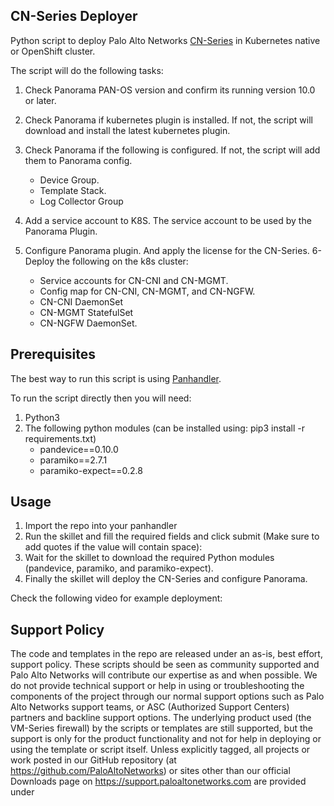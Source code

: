 ## CN-Series Deployer
Python script to deploy Palo Alto Networks [CN-Series](https://docs.paloaltonetworks.com/pan-os/10-0/pan-os-new-features/virtualization-features/cn-series-firewalls-for-securing-kubernetes-deployments.html) in Kubernetes native or OpenShift cluster.

The script will do the following tasks:
1. Check Panorama PAN-OS version and confirm its running version 10.0 or later.
2. Check Panorama if kubernetes plugin is installed. If not, the script will download and install the latest kubernetes plugin.
3. Check Panorama if the following is configured. If not, the script will add them to Panorama config.
    - Device Group.
    - Template Stack.
    - Log Collector Group
    
4. Add a service account to K8S. The service account to be used by the Panorama Plugin.
5. Configure Panorama plugin. And apply the license for the CN-Series.
6- Deploy the following on the k8s cluster:
    - Service accounts for CN-CNI and CN-MGMT.
    - Config map for CN-CNI, CN-MGMT, and CN-NGFW.
    - CN-CNI DaemonSet
    - CN-MGMT StatefulSet
    - CN-NGFW DaemonSet.

## Prerequisites

The best way to run this script is using [Panhandler](https://live.paloaltonetworks.com/t5/skillet-tools/install-and-get-started-with-panhandler/ta-p/307916).

To run the script directly then you will need:
1. Python3
2. The following python modules (can be installed using: pip3 install -r requirements.txt)
    - pandevice==0.10.0
    - paramiko==2.7.1
    - paramiko-expect==0.2.8

## Usage

1. Import the repo into your panhandler
2. Run the skillet and fill the required fields and click submit (Make sure to add quotes if the value will contain space):
3. Wait for the skillet to download the required Python modules (pandevice, paramiko, and paramiko-expect).
4. Finally the skillet will deploy the CN-Series and configure Panorama.  


Check the following video for example deployment:

## Support Policy ##

The code and templates in the repo are released under an as-is, best effort,
support policy. These scripts should be seen as community supported and
Palo Alto Networks will contribute our expertise as and when possible.
We do not provide technical support or help in using or troubleshooting the
components of the project through our normal support options such as
Palo Alto Networks support teams, or ASC (Authorized Support Centers)
partners and backline support options. The underlying product used
(the VM-Series firewall) by the scripts or templates are still supported,
but the support is only for the product functionality and not for help in
deploying or using the template or script itself. Unless explicitly tagged,
all projects or work posted in our GitHub repository
(at https://github.com/PaloAltoNetworks) or sites other than our official
Downloads page on https://support.paloaltonetworks.com are provided under
